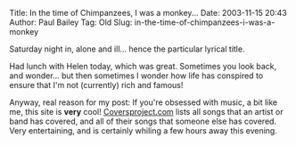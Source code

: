 Title: In the time of Chimpanzees, I was a monkey...
Date: 2003-11-15 20:43
Author: Paul Bailey
Tag: Old
Slug: in-the-time-of-chimpanzees-i-was-a-monkey

Saturday night in, alone and ill... hence the particular lyrical title.

Had lunch with Helen today, which was great. Sometimes you look back,
and wonder... but then sometimes I wonder how life has conspired to
ensure that I'm not (currently) rich and famous!

Anyway, real reason for my post: If you're obsessed with music, a bit
like me, this site is **very** cool! [Coversproject.com][] lists all
songs that an artist or band has covered, and all of their songs that
someone else has covered. Very entertaining, and is certainly whiling a
few hours away this evening.

  [Coversproject.com]: http://web.archive.org/web/20040209112420/http://www.coversproject.com/

